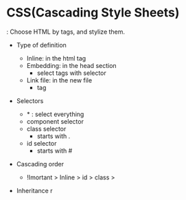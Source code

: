 # CSS(Cascading Style Sheets)
: Choose HTML by tags, and stylize them.

* Type of definition
    * Inline: in the html tag
    * Embedding: in the head section
        * select tags with selector
    * Link file: in the new file
        * <link> tag

* Selectors
    * \* : select everything
    * component selector
    * class selector
        * starts with .
    * id selector
        * starts with #

* Cascading order
    * !Imortant > Inline > id > class > 

* Inheritance
r
